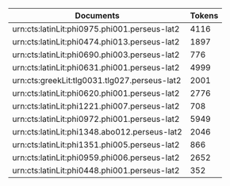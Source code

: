 | Documents                                                        | Tokens     |
| --                                                               | --         |
| urn:cts:latinLit:phi0975.phi001.perseus-lat2                     | 4116       |
| urn:cts:latinLit:phi0474.phi013.perseus-lat2                     | 1897       |
| urn:cts:latinLit:phi0690.phi003.perseus-lat2                     | 776        |
| urn:cts:latinLit:phi0631.phi001.perseus-lat2                     | 4999       |
| urn:cts:greekLit:tlg0031.tlg027.perseus-lat2                     | 2001       |
| urn:cts:latinLit:phi0620.phi001.perseus-lat2                     | 2776       |
| urn:cts:latinLit:phi1221.phi007.perseus-lat2                     | 708        |
| urn:cts:latinLit:phi0972.phi001.perseus-lat2                     | 5949       |
| urn:cts:latinLit:phi1348.abo012.perseus-lat2                     | 2046       |
| urn:cts:latinLit:phi1351.phi005.perseus-lat2                     | 866        |
| urn:cts:latinLit:phi0959.phi006.perseus-lat2                     | 2652       |
| urn:cts:latinLit:phi0448.phi001.perseus-lat2                     | 352        |
